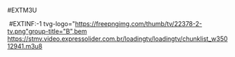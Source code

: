 #EXTM3U

 #EXTINF:-1 tvg-logo="https://freepngimg.com/thumb/tv/22378-2-tv.png"group-title="B",bem
https://stmv.video.expressolider.com.br/loadingtv/loadingtv/chunklist_w35012941.m3u8
